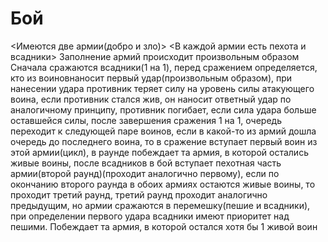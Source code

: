 # Бой
<Имеются две армии(добро и зло)>
<В каждой армии есть пехота и всадники>
Заполнение армий происходит произвольным образом
Сначала сражаются всадники(1 на 1), перед сражением определяется, кто из воиновнаносит первый удар(произвольным образом), при нанесении удара противник теряет силу на уровень силы атакующего воина, если противник стался жив, он наносит ответный удар по аналогичному принципу, противник погибает, если сила удара больше оставшейся силы, после завершения сражения 1 на 1, очередь переходит к следующей паре воинов, если в какой-то из армий дошла очередь до последнего воина, то в сражение вступает первый воин из этой армии(цикл), в раунде побеждает та армия, в которой остались живые воины, после всадников в бой вступает пехотная часть армии(второй раунд)(проходит аналогично первому), если по окончанию второго раунда в обоих армиях остаются живые воины, то проходит третий раунд, третий раунд проходит аналогично предыдущим, но армии сражаются в перемешку(пешие и всадники), при определении первого удара всадники имеют приоритет над пешими.
Побеждает та армия, в которой остался хотя бы 1 живой воин
